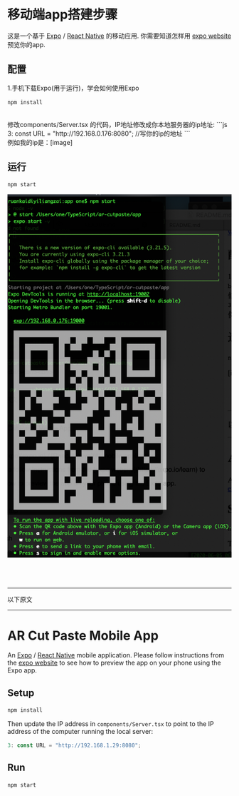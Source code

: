 # 移动端app搭建步骤

这是一个基于 [Expo](expo.io) / [React Native](#) 的移动应用.
你需要知道怎样用 [expo website](https://expo.io/learn) 预览你的app.

## 配置
1.手机下载Expo(用于运行)，学会如何使用Expo
<br/>
```bash
npm install
```
</br>
修改components/Server.tsx 的代码，IP地址修改成你本地服务器的ip地址:
```js
3: const URL = "http://192.168.0.176:8080"; //写你的ip的地址
```
<br/>
例如我的ip是：[image]

## 运行

```bash
npm start
```
![appNpmStrat](https://github.com/122537067/ar-cutpaste/blob/master/readmeImg/appStart.png)
<br/><br/><br/><br/>
___
以下原文
___
# AR Cut Paste Mobile App

An [Expo](expo.io) / [React Native](#) mobile application.
Please follow instructions from the [expo website](https://expo.io/learn) to see how to preview the app on your phone using the Expo app.

## Setup

```bash
npm install
```

Then update the IP address in `components/Server.tsx` to point to the IP address of the computer running the local server:
```js
3: const URL = "http://192.168.1.29:8080";
```

## Run

```bash
npm start
```
